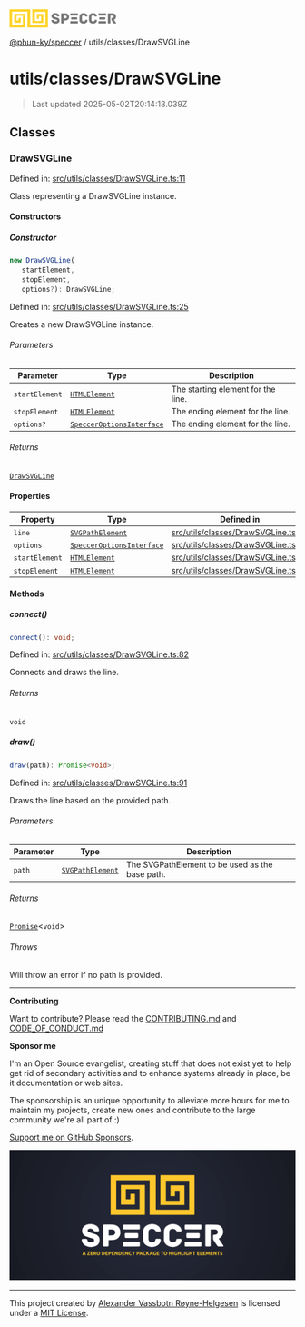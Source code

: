 <div><img alt="SPECCER logo" src="https://raw.githubusercontent.com/phun-ky/speccer/main/public/logo-speccer-horizontal-colored-package.svg?raw=true" style="max-height:32px;"/></div>

[@phun-ky/speccer](../../README.md) / utils/classes/DrawSVGLine

# utils/classes/DrawSVGLine

> Last updated 2025-05-02T20:14:13.039Z

## Classes

### DrawSVGLine

Defined in:
[src/utils/classes/DrawSVGLine.ts:11](https://github.com/phun-ky/speccer/blob/main/src/utils/classes/DrawSVGLine.ts#L11)

Class representing a DrawSVGLine instance.

#### Constructors

##### Constructor

```ts
new DrawSVGLine(
   startElement,
   stopElement,
   options?): DrawSVGLine;
```

Defined in:
[src/utils/classes/DrawSVGLine.ts:25](https://github.com/phun-ky/speccer/blob/main/src/utils/classes/DrawSVGLine.ts#L25)

Creates a new DrawSVGLine instance.

###### Parameters

| Parameter      | Type                                                                        | Description                        |
| -------------- | --------------------------------------------------------------------------- | ---------------------------------- |
| `startElement` | [`HTMLElement`](https://developer.mozilla.org/docs/Web/API/HTMLElement)     | The starting element for the line. |
| `stopElement`  | [`HTMLElement`](https://developer.mozilla.org/docs/Web/API/HTMLElement)     | The ending element for the line.   |
| `options?`     | [`SpeccerOptionsInterface`](../../types/speccer.md#specceroptionsinterface) | The ending element for the line.   |

###### Returns

[`DrawSVGLine`](#drawsvgline)

#### Properties

| Property                                 | Type                                                                          | Defined in                                                                                                               |
| ---------------------------------------- | ----------------------------------------------------------------------------- | ------------------------------------------------------------------------------------------------------------------------ |
| <a id="line"></a> `line`                 | [`SVGPathElement`](https://developer.mozilla.org/docs/Web/API/SVGPathElement) | [src/utils/classes/DrawSVGLine.ts:17](https://github.com/phun-ky/speccer/blob/main/src/utils/classes/DrawSVGLine.ts#L17) |
| <a id="options"></a> `options`           | [`SpeccerOptionsInterface`](../../types/speccer.md#specceroptionsinterface)   | [src/utils/classes/DrawSVGLine.ts:16](https://github.com/phun-ky/speccer/blob/main/src/utils/classes/DrawSVGLine.ts#L16) |
| <a id="startelement"></a> `startElement` | [`HTMLElement`](https://developer.mozilla.org/docs/Web/API/HTMLElement)       | [src/utils/classes/DrawSVGLine.ts:14](https://github.com/phun-ky/speccer/blob/main/src/utils/classes/DrawSVGLine.ts#L14) |
| <a id="stopelement"></a> `stopElement`   | [`HTMLElement`](https://developer.mozilla.org/docs/Web/API/HTMLElement)       | [src/utils/classes/DrawSVGLine.ts:15](https://github.com/phun-ky/speccer/blob/main/src/utils/classes/DrawSVGLine.ts#L15) |

#### Methods

##### connect()

```ts
connect(): void;
```

Defined in:
[src/utils/classes/DrawSVGLine.ts:82](https://github.com/phun-ky/speccer/blob/main/src/utils/classes/DrawSVGLine.ts#L82)

Connects and draws the line.

###### Returns

`void`

##### draw()

```ts
draw(path): Promise<void>;
```

Defined in:
[src/utils/classes/DrawSVGLine.ts:91](https://github.com/phun-ky/speccer/blob/main/src/utils/classes/DrawSVGLine.ts#L91)

Draws the line based on the provided path.

###### Parameters

| Parameter | Type                                                                          | Description                                     |
| --------- | ----------------------------------------------------------------------------- | ----------------------------------------------- |
| `path`    | [`SVGPathElement`](https://developer.mozilla.org/docs/Web/API/SVGPathElement) | The SVGPathElement to be used as the base path. |

###### Returns

[`Promise`](https://developer.mozilla.org/docs/Web/JavaScript/Reference/Global_Objects/Promise)<`void`>

###### Throws

Will throw an error if no path is provided.

---

**Contributing**

Want to contribute? Please read the
[CONTRIBUTING.md](https://github.com/phun-ky/speccer/blob/main/CONTRIBUTING.md)
and
[CODE_OF_CONDUCT.md](https://github.com/phun-ky/speccer/blob/main/CODE_OF_CONDUCT.md)

**Sponsor me**

I'm an Open Source evangelist, creating stuff that does not exist yet to help
get rid of secondary activities and to enhance systems already in place, be it
documentation or web sites.

The sponsorship is an unique opportunity to alleviate more hours for me to
maintain my projects, create new ones and contribute to the large community
we're all part of :)

[Support me on GitHub Sponsors](https://github.com/sponsors/phun-ky).

![Speccer banner, with logo and slogan: A zero dependency package to annotate or highlight elements](https://github.com/phun-ky/speccer/blob/main/public/speccer-banner.png?raw=true)

---

This project created by [Alexander Vassbotn Røyne-Helgesen](http://phun-ky.net)
is licensed under a [MIT License](https://choosealicense.com/licenses/mit/).
